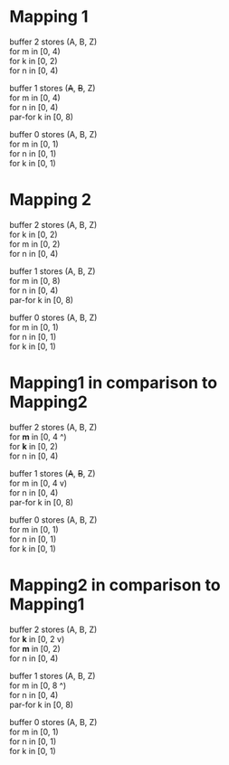 # Mapping 1
buffer 2 stores (A, B, Z)\
	for m in [0, 4)\
	for k in [0, 2)\
	for n in [0, 4)

buffer 1 stores (~~A~~, ~~B~~, Z)\
	for m in [0, 4)\
	for n in [0, 4)\
	par-for k in [0, 8)

buffer 0 stores (A, B, Z)\
	for m in [0, 1)\
	for n in [0, 1)\
	for k in [0, 1)


# Mapping 2
buffer 2 stores (A, B, Z)\
	for k in [0, 2)\
	for m in [0, 2)\
	for n in [0, 4)

buffer 1 stores (A, B, Z)\
	for m in [0, 8)\
	for n in [0, 4)\
	par-for k in [0, 8)

buffer 0 stores (A, B, Z)\
	for m in [0, 1)\
	for n in [0, 1)\
	for k in [0, 1)


# Mapping1 in comparison to Mapping2
buffer 2 stores (A, B, Z)\
	for **m** in [0, 4 ^)\
	for **k** in [0, 2)\
	for n in [0, 4)

buffer 1 stores (~~A~~, ~~B~~, Z)\
	for m in [0, 4 v)\
	for n in [0, 4)\
	par-for k in [0, 8)

buffer 0 stores (A, B, Z)\
	for m in [0, 1)\
	for n in [0, 1)\
	for k in [0, 1)


# Mapping2 in comparison to Mapping1
buffer 2 stores (A, B, Z)\
	for **k** in [0, 2 v)\
	for **m** in [0, 2)\
	for n in [0, 4)

buffer 1 stores (A, B, Z)\
	for m in [0, 8 ^)\
	for n in [0, 4)\
	par-for k in [0, 8)

buffer 0 stores (A, B, Z)\
	for m in [0, 1)\
	for n in [0, 1)\
	for k in [0, 1)


